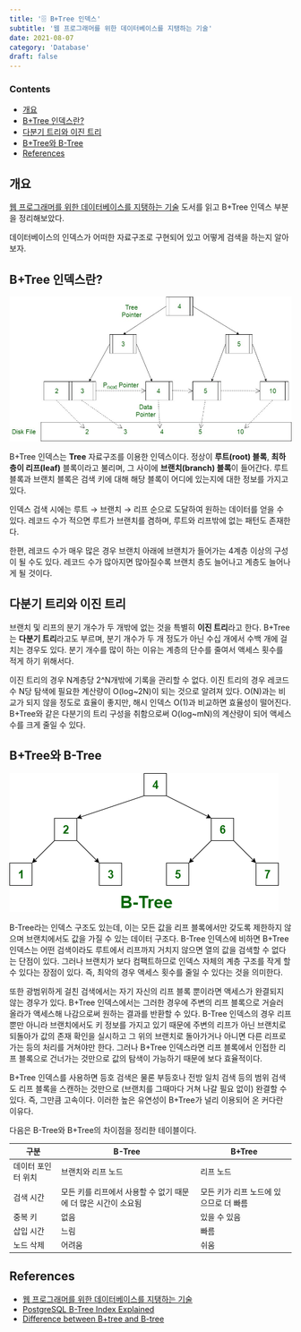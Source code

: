 ```yaml
---
title: '🗄 B+Tree 인덱스'
subtitle: '웹 프로그래머를 위한 데이터베이스를 지탱하는 기술'
date: 2021-08-07
category: 'Database'
draft: false
---
```


### Contents
- [개요](#개요)
- [B+Tree 인덱스란?](#B-Tree-인덱스란?)
- [다분기 트리와 이진 트리](#다분기-트리와-이진-트리)
- [B+Tree와 B-Tree](#B-Tree와-B-Tree)
- [References](#References)

## 개요

[웹 프로그래머를 위한 데이터베이스를 지탱하는 기술](http://www.yes24.com/Product/Goods/27893960) 도서를 읽고 B+Tree 인덱스 부분을 정리해보았다.

데이터베이스의 인덱스가 어떠한 자료구조로 구현되어 있고 어떻게 검색을 하는지 알아보자.

## B+Tree 인덱스란?

![B+Tree Index](images/2021/Btree.jpeg)

B+Tree 인덱스는 **Tree** 자료구조를 이용한 인덱스이다.
정상이 **루트(root) 블록**, **최하층이 리프(leaf)** 블록이라고 불리며, 그 사이에 **브랜치(branch) 블록**이 들어간다.
루트 블록과 브랜치 블록은 검색 키에 대해 해당 블록이 어디에 있는지에 대한 정보를 가지고 있다.

인덱스 검색 시에는 루트 → 브랜치 → 리프 순으로 도달하여 원하는 데이터를 얻을 수 있다.
레코드 수가 적으면 루트가 브랜치를 겸하며, 루트와 리프밖에 없는 패턴도 존재한다.

한편, 레코드 수가 매우 많은 경우 브랜치 아래에 브랜치가 들어가는 4계층 이상의 구성이 될 수도 있다.
레코드 수가 많아지면 많아질수록 브랜치 층도 늘어나고 계층도 늘어나게 될 것이다.

## 다분기 트리와 이진 트리

브랜치 및 리프의 분기 개수가 두 개밖에 없는 것을 특별히 **이진 트리**라고 한다.
B+Tree는 **다분기 트리**라고도 부르며, 분기 개수가 두 개 정도가 아닌 수십 개에서 수백 개에 걸치는 경우도 있다.
분기 개수를 많이 하는 이유는 계층의 단수를 줄여서 액세스 횟수를 적게 하기 위해서다.

이진 트리의 경우 N계층당 2^N개밖에 기록을 관리할 수 없다.
이진 트리의 경우 레코드 수 N당 탐색에 필요한 계산량이 O(log~2N)이 되는 것으로 알려져 있다.
O(N)과는 비교가 되지 않을 정도로 효율이 좋지만, 해시 인덱스 O(1)과 비교하면 효율성이 떨어진다.
B+Tree와 같은 다분기의 트리 구성을 취함으로써 O(log~mN)의 계산량이 되어 액세스 수를 크게 줄일 수 있다.

## B+Tree와 B-Tree

![B-Tree Index](images/2021/B-Tree.png)

B-Tree라는 인덱스 구조도 있는데, 이는 모든 값을 리프 블록에서만 갖도록 제한하지 않으며 브랜치에서도 값을 가질 수 있는 데이터 구조다.
B-Tree 인덱스에 비하면 B+Tree 인덱스는 어떤 검색이라도 루트에서 리프까지 거치지 않으면 열의 값을 검색할 수 없다는 단점이 있다.
그러나 브랜치가 보다 컴팩트하므로 인덱스 자체의 계층 구조를 작게 할 수 있다는 장점이 있다.
즉, 최악의 경우 액세스 횟수를 줄일 수 있다는 것을 의미한다.

또한 광범위하게 걸친 검색에서는 자기 자신의 리프 블록 뿐이라면 액세스가 완결되지 않는 경우가 있다.
B+Tree 인덱스에서는 그러한 경우에 주변의 리프 블록으로 거슬러 올라가 액세스해 나감으로써 원하는 결과를 반환할 수 있다.
B-Tree 인덱스의 경우 리프뿐만 아니라 브랜치에서도 키 정보를 가지고 있기 때문에 주변의 리프가 아닌 브랜치로 되돌아가 값의 존재 확인을 실시하고 그 위의 브랜치로 돌아가거나 아니면 다른 리프로 가는 등의 처리를 거쳐야만 한다.
그러나 B+Tree 인덱스라면 리프 블록에서 인접한 리프 블록으로 건너가는 것만으로 값의 탐색이 가능하기 때문에 보다 효율적이다.

B+Tree 인덱스를 사용하면 등호 검색은 물론 부등호나 전방 일치 검색 등의 범위 검색도 리프 블록을 스캔하는 것만으로 (브랜치를 그때마다 거쳐 나갈 필요 없이) 완결할 수 있다.
즉, 그만큼 고속이다. 이러한 높은 유연성이 B+Tree가 널리 이용되어 온 커다란 이유다.

다음은 B-Tree와 B+Tree의 차이점을 정리한 테이블이다.

| 구분 | B-Tree  | B+Tree  |
|---|---|---|
| 데이터 포인터 위치  | 브랜치와 리프 노드 | 리프 노드 |
| 검색 시간 | 모든 키를 리프에서 사용할 수 없기 때문에 더 많은 시간이 소요됨 | 모든 키가 리프 노드에 있으므로 더 빠름 |
| 중복 키 | 없음 | 있을 수 있음 |
| 삽입 시간 | 느림 | 빠름 |
| 노드 삭제 | 어려움 | 쉬움 |

## References

* [웹 프로그래머를 위한 데이터베이스를 지탱하는 기술](http://www.yes24.com/Product/Goods/27893960)
* [PostgreSQL B-Tree Index Explained](https://www.qwertee.io/blog/postgresql-b-tree-index-explained-part-1/)
* [Difference between B+tree and B-tree](https://www.geeksforgeeks.org/difference-between-b-tree-and-b-tree/)
